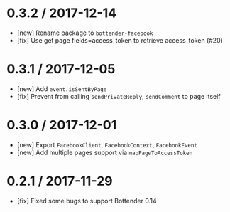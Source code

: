 # 0.3.2 / 2017-12-14

* [new] Rename package to `bottender-facebook`
* [fix] Use get page fields=access_token to retrieve access_token (#20)

# 0.3.1 / 2017-12-05

* [new] Add `event.isSentByPage`
* [fix] Prevent from calling `sendPrivateReply`, `sendComment` to page itself

# 0.3.0 / 2017-12-01

* [new] Export `FacebookClient`, `FacebookContext`, `FacebookEvent`
* [new] Add multiple pages support via `mapPageToAccessToken`

# 0.2.1 / 2017-11-29

* [fix] Fixed some bugs to support Bottender 0.14
